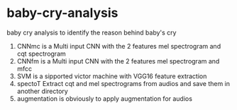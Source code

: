 # baby-cry-analysis
baby cry analysis to identify the reason behind baby's cry
1. CNNmc is a Multi input CNN with the 2 features mel spectrogram and cqt spectrogram
2. CNNfm is a Multi input CNN with the 2 features mel spectrogram and mfcc
3. SVM is a sipported victor machine with VGG16 feature extraction 
4. spectoT Extract cqt and mel spectrograms from audios and save them in another directory
5. augmentation is obviously to apply augmentation for audios 
